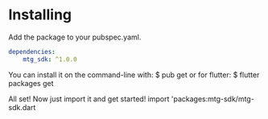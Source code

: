 # Installing

Add the package to your pubspec.yaml.

```yaml
dependencies:
    mtg_sdk: ^1.0.0
```

You can install it on the command-line with:
        $ pub get
or for flutter:
        $ flutter packages get

All set! Now just import it and get started!
        import 'packages:mtg-sdk/mtg-sdk.dart